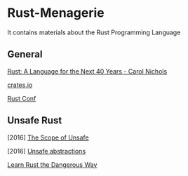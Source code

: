 # Rust-Menagerie
It contains materials about the Rust Programming Language

## General
[Rust: A Language for the Next 40 Years - Carol
Nichols](https://www.youtube.com/watch?v=A3AdN7U24iU)

[crates.io](https://crates.io/)

[Rust Conf](https://rustconf.com/)

## Unsafe Rust
[2016] [The Scope of Unsafe](https://www.ralfj.de/blog/2016/01/09/the-scope-of-unsafe.html)

[2016] [Unsafe abstractions](http://smallcultfollowing.com/babysteps/blog/2016/05/23/unsafe-abstractions/)

[Learn Rust the Dangerous Way](http://cliffle.com/p/dangerust/)
